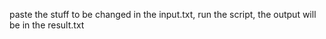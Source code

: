 paste the stuff to be changed in the input.txt, run the script, the output will be in the result.txt
